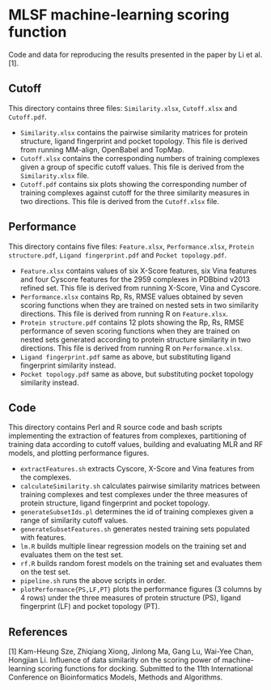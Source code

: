 # MLSF machine-learning scoring function
Code and data for reproducing the results presented in the paper by Li et al. [1].

## Cutoff
This directory contains three files: `Similarity.xlsx`, `Cutoff.xlsx` and `Cutoff.pdf`.
* `Similarity.xlsx` contains the pairwise similarity matrices for protein structure, ligand fingerprint and pocket topology. This file is derived from running MM-align, OpenBabel and TopMap.
* `Cutoff.xlsx` contains the corresponding numbers of training complexes given a group of specific cutoff values. This file is derived from the `Similarity.xlsx` file.
* `Cutoff.pdf` contains six plots showing the corresponding number of training complexes against cutoff for the three similarity measures in two directions. This file is derived from the `Cutoff.xlsx` file.

## Performance
This directory contains five files: `Feature.xlsx`, `Performance.xlsx`, `Protein structure.pdf`, `Ligand fingerprint.pdf` and `Pocket topology.pdf`.
* `Feature.xlsx` contains values of six X-Score features, six Vina features and four Cyscore features for the 2959 complexes in PDBbind v2013 refined set. This file is derived from running X-Score, Vina and Cyscore.
* `Performance.xlsx` contains Rp, Rs, RMSE values obtained by seven scoring functions when they are trained on nested sets in two similarity directions. This file is derived from running R on `Feature.xlsx`.
* `Protein structure.pdf` contains 12 plots showing the Rp, Rs, RMSE performance of seven scoring functions when they are trained on nested sets generated according to protein structure similarity in two directions. This file is derived from running R on `Performance.xlsx`.
* `Ligand fingerprint.pdf` same as above, but substituting ligand fingerprint similarity instead.
* `Pocket topology.pdf` same as above, but substituting pocket topology similarity instead.

## Code
This directory contains Perl and R source code and bash scripts implementing the extraction of features from complexes, partitioning of training data according to cutoff values, building and evaluating MLR and RF models, and plotting performance figures.
* `extractFeatures.sh` extracts Cyscore, X-Score and Vina features from the complexes.
* `calculateSimilarity.sh` calculates pairwise similarity matrices between training complexes and test complexes under the three measures of protein structure, ligand fingerprint and pocket topology.
* `generateSubsetIds.pl` determines the id of training complexes given a range of similarity cutoff values.
* `generateSubsetFeatures.sh` generates nested training sets populated with features.
* `lm.R` builds multiple linear regression models on the training set and evaluates them on the test set.
* `rf.R` builds random forest models on the training set and evaluates them on the test set.
* `pipeline.sh` runs the above scripts in order.
* `plotPerformance{PS,LF,PT}` plots the performance figures (3 columns by 4 rows) under the three measures of protein structure (PS), ligand fingerprint (LF) and pocket topology (PT).

## References
[1] Kam-Heung Sze, Zhiqiang Xiong, Jinlong Ma, Gang Lu, Wai-Yee Chan, Hongjian Li. Influence of data similarity on the scoring power of machine-learning scoring functions for docking. Submitted to the 11th International Conference on Bioinformatics Models, Methods and Algorithms.
